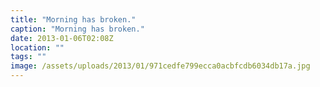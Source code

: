 ```yaml
---
title: "Morning has broken."
caption: "Morning has broken."
date: 2013-01-06T02:08Z
location: ""
tags: ""
image: /assets/uploads/2013/01/971cedfe799ecca0acbfcdb6034db17a.jpg
---
```

